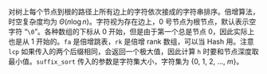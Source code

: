 对树上每个节点到根的路径上所有边上的字符依次接成的字符串排序。倍增算法，时空复杂度均为 $\Theta(n \log n)$。字符视为存在边上，$0$ 号节点为根节点，默认表示空字符 “`\0`”。各种数组的下标从 $0$ 开始，但是由于第一个总是节点 $0$，因此实际上也是从 $1$ 开始的。`fa` 是倍增跳表，`rk` 是倍增 rank 数组，可以当 Hash 用。注意 `lcp` 如果传入的两个后缀相同，会返回一个极大值，因此计算 `h` 时要和节点深度取最小值。`suffix_sort` 传入的参数是字符集大小，字符集为 $\{0,\ 1,\ 2,\ ...,\ m\}$。